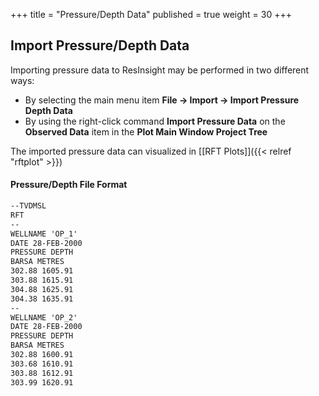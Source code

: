 +++
title = "Pressure/Depth Data"
published = true
weight = 30
+++

## Import Pressure/Depth Data
Importing pressure data to ResInsight may be performed in two different ways:

- By selecting the main menu item **File -> Import -> Import Pressure Depth Data**
- By using the right-click command **Import Pressure Data** on the **Observed Data** item in the **Plot Main Window Project Tree** 


The imported pressure data can visualized in [[RFT Plots]]({{< relref "rftplot" >}})



#### Pressure/Depth File Format


```txt
--TVDMSL 
RFT  
--
WELLNAME 'OP_1'
DATE 28-FEB-2000
PRESSURE DEPTH
BARSA METRES
302.88 1605.91
303.88 1615.91
304.88 1625.91
304.38 1635.91
--
WELLNAME 'OP_2'
DATE 28-FEB-2000
PRESSURE DEPTH
BARSA METRES
302.88 1600.91
303.68 1610.91
303.88 1612.91
303.99 1620.91

```
